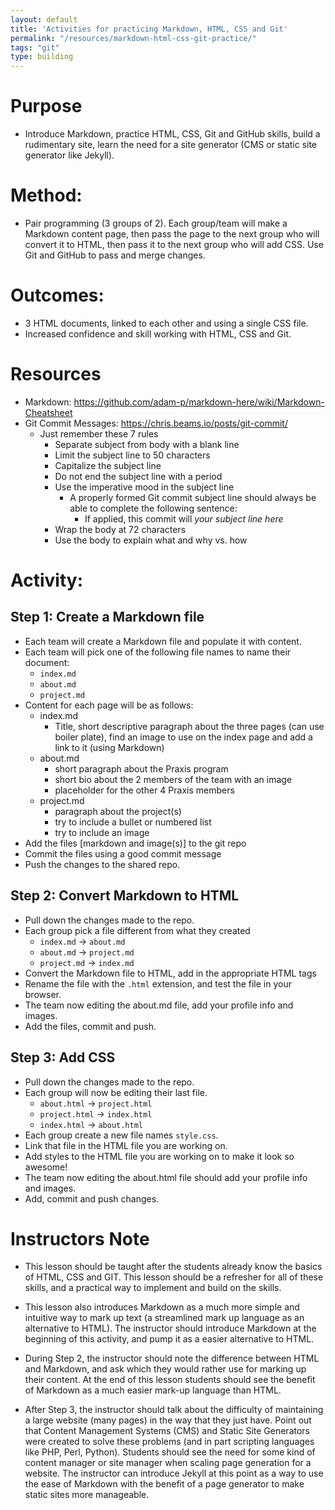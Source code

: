 ```yaml
---
layout: default
title: 'Activities for practicing Markdown, HTML, CSS and Git'
permalink: "/resources/markdown-html-css-git-practice/"
tags: "git"
type: building
---
```


# Purpose
- Introduce Markdown, practice HTML, CSS, Git and GitHub skills, build a rudimentary site, learn the need for a site generator (CMS or static site generator like Jekyll).

# Method: 
- Pair programming (3 groups of 2). Each group/team will make a Markdown content page, then pass the page to the next group who will convert it to HTML, then pass it to the next group who will add CSS. Use Git and GitHub to pass and merge changes.

# Outcomes:
- 3 HTML documents, linked to each other and using a single CSS file.
- Increased confidence and skill working with HTML, CSS and Git.

# Resources
- Markdown: https://github.com/adam-p/markdown-here/wiki/Markdown-Cheatsheet
- Git Commit Messages: https://chris.beams.io/posts/git-commit/
  - Just remember these 7 rules
    - Separate subject from body with a blank line
    - Limit the subject line to 50 characters
    - Capitalize the subject line
    - Do not end the subject line with a period
    - Use the imperative mood in the subject line
      - A properly formed Git commit subject line should always be able to complete the following sentence:
        - If applied, this commit will _your subject line here_
    - Wrap the body at 72 characters
    - Use the body to explain what and why vs. how


# Activity:

## Step 1: Create a Markdown file
- Each team will create a Markdown file and populate it with content.
- Each team will pick one of the following file names to name their document:
  - `index.md`
  - `about.md`
  - `project.md`
- Content for each page will be as follows:
  - index.md
    - Title, short descriptive paragraph about the three pages (can use boiler plate), find an image to use on the index page and add a link to it (using Markdown)
  - about.md
    - short paragraph about the Praxis program
    - short bio about the 2 members of the team with an image
    - placeholder for the other 4 Praxis members
  - project.md
    - paragraph about the project(s)
    - try to include a bullet or numbered list
    - try to include an image
- Add the files [markdown and image(s)] to the git repo
- Commit the files using a good commit message 
- Push the changes to the shared repo.

## Step 2: Convert Markdown to HTML
- Pull down the changes made to the repo.
- Each group pick a file different from what they created
  - `index.md` &rarr; `about.md`
  - `about.md` &rarr; `project.md`
  - `project.md` &rarr; `index.md`
- Convert the Markdown file to HTML, add in the appropriate HTML tags
- Rename the file with the `.html` extension, and test the file in your browser.
- The team now editing the about.md file, add your profile info and images.
- Add the files, commit and push.

## Step 3: Add CSS
- Pull down the changes made to the repo.
- Each group will now be editing their last file.
  - `about.html` &rarr; `project.html`
  - `project.html` &rarr; `index.html`
  - `index.html` &rarr; `about.html`
- Each group create a new file names `style.css`.
- Link that file in the HTML file you are working on.
- Add styles to the HTML file you are working on to make it look so awesome!
- The team now editing the about.html file should add your profile info and images.
- Add, commit and push changes.

# Instructors Note

- This lesson should be taught after the students already know the basics
of HTML, CSS and GIT. This lesson should be a refresher for all of
these skills, and a practical way to implement and build on the skills.

- This lesson also introduces Markdown as a much more simple and intuitive
way to mark up text (a streamlined mark up language as an alternative to
HTML). The instructor should introduce Markdown at the beginning of this
activity, and pump it as a easier alternative to HTML.

- During Step 2, the instructor should note the difference between HTML
and Markdown, and ask which they would rather use for marking up their
content. At the end of this lesson students should see the benefit of
Markdown as a much easier mark-up language than HTML.

- After Step 3, the instructor should talk about the difficulty of
maintaining a large website (many pages) in the way that they just have.
Point out that Content Management Systems (CMS) and Static Site
Generators were created to solve these problems (and in part scripting
languages like PHP, Perl, Python). Students should see the need for some
kind of content manager or site manager when scaling page generation for
a website. The instructor can introduce Jekyll at this point as a way to
use the ease of Markdown with the benefit of a page generator to make
static sites more manageable.
